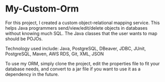 # My-Custom-Orm

For this project, I created a custom object-relational mapping service. This helps Java programmers send/view/edit/delete objects in databases without knowing much SQL.
The Java classes that the user wants to map should be POJOs.

Technology used include: Java, PostgreSQL, DBeaver, JDBC, JUnit, PostgreSQL, Maven, AWS RDS, Git, XML, JSON

To use my ORM, simply clone the project, edit the properties file to fit your database needs, and convert to a jar file if you want to use it as a dependency in the future.
